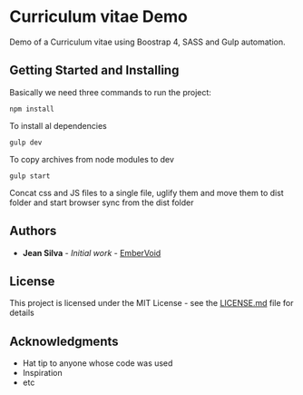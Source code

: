 # Curriculum vitae Demo

Demo of a Curriculum vitae using Boostrap 4, SASS and Gulp automation.

## Getting Started and Installing

Basically we need three commands to run the project:
```
npm install
```
To install al dependencies
```
gulp dev
```
To copy archives from node modules to dev
```
gulp start
```
Concat css and JS files to a single file, uglify them and move them to dist folder and start browser sync from the dist folder

## Authors

* **Jean Silva** - *Initial work* - [EmberVoid](https://github.com/EmberVoid)


## License

This project is licensed under the MIT License - see the [LICENSE.md](LICENSE.md) file for details

## Acknowledgments

* Hat tip to anyone whose code was used
* Inspiration
* etc